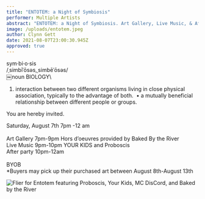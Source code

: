 ```yaml
---
title: "ENTOTEM: a Night of Symbiosis"
performer: Multiple Artists
abstract: "ENTOTEM: a Night of Symbiosis. Art Gallery, Live Music, & After Party"
image: /uploads/entotem.jpeg
author: Clynn Gett
date: 2021-08-07T23:00:30.945Z
approved: true
---
```

sym·bi·o·sis\
/ˌsimbīˈōsəs,ˌsimbēˈōsəs/\
￼noun BIOLOGY\

1. interaction between two different organisms living in close physical association, typically to the advantage of both.  • a mutually beneficial relationship between different people or groups.

You are hereby invited.

Saturday, August 7th 7pm -12 am \
\
Art Gallery 7pm-9pm Hors d’oeuvres provided by Baked By the River\
Live Music 9pm-10pm YOUR KIDS and Proboscis\
After party 10pm-12am\
\
BYOB\
*Buyers may pick up their purchased art between August 8th-August 13th

![Flier for Entotem featuring Proboscis, Your Kids, MC DisCord, and Baked by the River](/uploads/entotem.jpeg "Flier for Entotem featuring Proboscis, Your Kids, MC DisCord, and Baked by the River")
